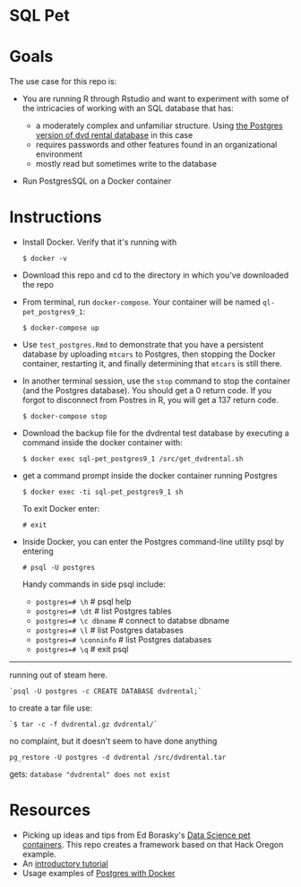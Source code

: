 SQL Pet
=======

# Goals

The use case for this repo is:

* You are running R through Rstudio and want to experiment with some of the intricacies of working with an SQL database that has:
    + a moderately complex and unfamiliar structure. Using [the Postgres version of dvd rental database](http://www.postgresqltutorial.com/wp-content/uploads/2017/10/dvdrental.zip) in this case
    + requires passwords and other features found in an organizational environment
    + mostly read but sometimes write to the database

* Run PostgresSQL on a Docker container

# Instructions

* Install Docker. Verify that it's running with

     `$ docker -v`

* Download this repo and cd to the directory in which you've downloaded the repo

* From terminal, run `docker-compose`. Your container will be named `ql-pet_postgres9_1`: 

     `$ docker-compose up`

* Use `test_postgres.Rmd` to demonstrate that you have a persistent database by uploading `mtcars` to Postgres, then stopping the Docker container, restarting it, and finally determining that `mtcars` is still there.

* In another terminal session, use the `stop` command to stop the container (and the Postgres database).  You should get a 0 return code.  If you forgot to disconnect from Postres in R, you will get a 137 return code.

    `$ docker-compose stop`

* Download the backup file for the dvdrental test database by executing a command inside the docker container with:

   `$ docker exec sql-pet_postgres9_1 /src/get_dvdrental.sh`

* get a command prompt inside the docker container running Postgres

    `$ docker exec -ti sql-pet_postgres9_1 sh`

    To exit Docker enter:

    `# exit`

* Inside Docker, you can enter the Postgres command-line utility psql by entering 

    `# psql -U postgres`

    Handy commands in side psql include:

    + `postgres=# \h`          # psql help
    + `postgres=# \dt`         # list Postgres tables
    + `postgres=# \c dbname`   # connect to databse dbname
    + `postgres=# \l`          # list Postgres databases
    + `postgres=# \conninfo`   # list Postgres databases
    + `postgres=# \q`          # exit psql

----
running out of steam here.

    `psql -U postgres -c CREATE DATABASE dvdrental;`

to create a tar file use:

    `$ tar -c -f dvdrental.gz dvdrental/`

no complaint, but it doesn't seem to have done anything

`pg_restore -U postgres -d dvdrental /src/dvdrental.tar`

gets: `database "dvdrental" does not exist`

# Resources

* Picking up ideas and tips from Ed Borasky's [Data Science pet containers]( https://github.com/hackoregon/data-science-pet-containers).  This repo creates a framework based on that Hack Oregon example.
* An [introductory tutorial](https://docker-curriculum.com/)
* Usage examples of [Postgres with Docker](https://amattn.com/p/tutorial_postgresql_usage_examples_with_docker.html)

